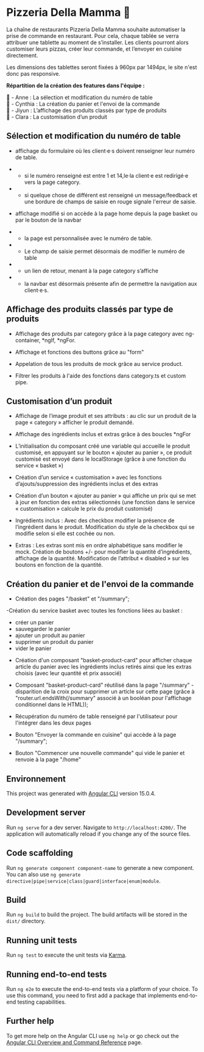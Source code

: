 # Pizzeria Della Mamma 🍕

La chaîne de restaurants Pizzeria Della Mamma souhaite automatiser la prise de commande en restaurant. Pour cela, chaque tablée se verra attribuer une tablette au moment de s’installer. Les clients pourront alors customiser leurs pizzas, créer leur commande, et l’envoyer en cuisine directement.

Les dimensions des tablettes seront fixées à 960px par 1494px, le site n'est donc pas responsive.

**Répartition de la création des features dans l'équipe :**

🍕 - Anne : La sélection et modification du numéro de table  
🍕 - Cynthia : La création du panier et l'envoi de la commande  
🍕 - Jiyun : L’affichage des produits classés par type de produits  
🍕 - Clara : La customisation d’un produit  

## Sélection et modification du numéro de table

- affichage du formulaire où les client·e·s doivent renseigner leur numéro de table.
- - si le numéro renseigné est entre 1 et 14,le·la client·e est redirigé·e vers la page category. 
- - si quelque chose de différent est renseigné un message/feedback et une bordure de champs de saisie en rouge signale l'erreur de saisie.

- affichage modifié si on accède à la page home depuis la page basket ou par le bouton de la navbar
- - la page est personnalisée avec le numéro de table. 
- - Le champ de saisie permet désormais de modifier le numéro de table 
- - un lien de retour, menant à la page category s’affiche 
- - la navbar est désormais présente afin de permettre la navigation aux client·e·s.

## Affichage des produits classés par type de produits

- Affichage des produits par category grâce à la page category avec ng-container, *ngIf, *ngFor.

- Affichage et fonctions des buttons grâce au "form"

- Appelation de tous les produits de mock grâce au service product.

- Filtrer les produits à l'aide des fonctions dans category.ts et custom pipe.


## Customisation d’un produit

- Affichage de l’image produit et ses attributs : au clic sur un produit de la page « category » afficher le produit demandé.

- Affichage des ingrédients inclus et extras grâce à des boucles *ngFor

- L’initialisation du composant créé une variable qui accueille le produit customisé, en appuyant sur le bouton « ajouter au panier », ce produit customisé est envoyé dans le localStorage (grâce à une fonction du service « basket »)

- Création d’un service « customisation » avec les fonctions d’ajouts/suppression des ingrédients inclus et des extras 

- Création d’un bouton « ajouter au panier » qui affiche un prix qui se met à jour en fonction des extras sélectionnés (une fonction dans le service « customisation » calcule le prix du produit customisé)

- Ingrédients inclus : Avec des checkbox modifier la présence de l’ingrédient dans le produit. Modification du style de la checkbox qui se modifie selon si elle est cochée ou non.

- Extras : Les extras sont mis en ordre alphabétique sans modifier le mock. Création de boutons +/- pour modifier la quantité d’ingrédients, affichage de la quantité. Modification de l’attribut « disabled » sur les boutons en fonction de la quantité.

## Création du panier et de l'envoi de la commande

- Création des pages "/basket" et "/summary";

-Création du service basket avec toutes les fonctions liées au basket :
 * créer un panier
 * sauvegarder le panier
 * ajouter un produit au panier
 * supprimer un produit du panier
 * vider le panier

- Création d'un composant "basket-product-card" pour afficher chaque article du panier avec les ingrédients inclus retirés ainsi que les extras choisis (avec leur quantité et prix associé)

- Composant "basket-product-card" réutilisé dans la page "/summary" - disparition de la croix pour supprimer un article sur cette page (grâce à  "router.url.endsWith(/summary" associé à un booléan pour l'affichage conditionnel dans le HTML));

- Récupération du numéro de table renseigné par l'utilisateur pour l'intégrer dans les deux pages

- Bouton "Envoyer la commande en cuisine" qui accède à la page "/summary";

- Bouton "Commencer une nouvelle commande" qui vide le panier et renvoie à la page "/home"

## Environnement
This project was generated with [Angular CLI](https://github.com/angular/angular-cli) version 15.0.4.

## Development server

Run `ng serve` for a dev server. Navigate to `http://localhost:4200/`. The application will automatically reload if you change any of the source files.

## Code scaffolding

Run `ng generate component component-name` to generate a new component. You can also use `ng generate directive|pipe|service|class|guard|interface|enum|module`.

## Build

Run `ng build` to build the project. The build artifacts will be stored in the `dist/` directory.

## Running unit tests

Run `ng test` to execute the unit tests via [Karma](https://karma-runner.github.io).

## Running end-to-end tests

Run `ng e2e` to execute the end-to-end tests via a platform of your choice. To use this command, you need to first add a package that implements end-to-end testing capabilities.

## Further help

To get more help on the Angular CLI use `ng help` or go check out the [Angular CLI Overview and Command Reference](https://angular.io/cli) page.
